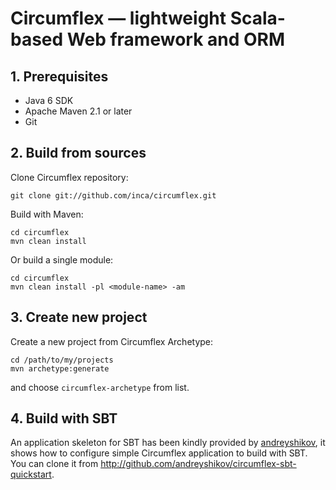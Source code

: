 # Circumflex — lightweight Scala-based Web framework and ORM

## 1. Prerequisites

* Java 6 SDK
* Apache Maven 2.1 or later
* Git

## 2. Build from sources

Clone Circumflex repository:

    git clone git://github.com/inca/circumflex.git

Build with Maven:

    cd circumflex
    mvn clean install

Or build a single module:

    cd circumflex
    mvn clean install -pl <module-name> -am

## 3. Create new project

Create a new project from Circumflex Archetype:

    cd /path/to/my/projects
    mvn archetype:generate

and choose `circumflex-archetype` from list.

## 4. Build with SBT

An application skeleton for SBT has been kindly provided by
[andreyshikov](http://github.com/andreyshikov), it shows how to configure
simple Circumflex application to build with SBT. You can clone it from
<http://github.com/andreyshikov/circumflex-sbt-quickstart>.

